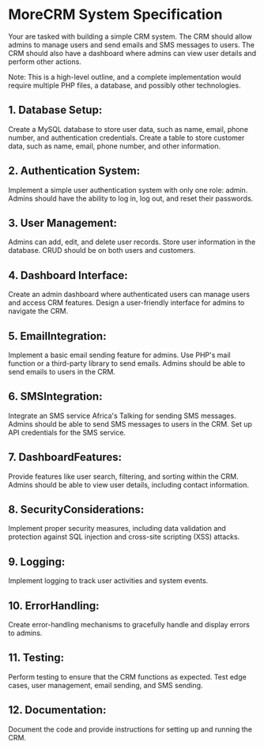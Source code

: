 # MoreCRM System Specification

Your are tasked with building a simple CRM system. The CRM should allow admins to manage users and send emails and SMS messages to users. The CRM should also have a dashboard where admins can view user details and perform other actions.

Note: This is a high-level outline, and a complete implementation would require multiple PHP files, a database, and possibly other technologies. 

## 1. Database Setup:

Create a MySQL database to store user data, such as name, email, phone number, and authentication credentials. Create a table to store customer data, such as name, email, phone number, and other information.

## 2. Authentication System:

Implement a simple user authentication system with only one role: admin. Admins should have the ability to log in, log out, and reset their passwords.

## 3. User Management:

Admins can add, edit, and delete user records. Store user information in the database.
CRUD should be on both users and customers.

## 4. Dashboard Interface:

Create an admin dashboard where authenticated users can manage users and access CRM features. Design a user-friendly interface for admins to navigate the CRM.

## 5. EmailIntegration:

Implement a basic email sending feature for admins.
Use PHP's mail function or a third-party library to send emails. Admins should be able to send emails to users in the CRM.

## 6. SMSIntegration:

Integrate an SMS service Africa's Talking for sending SMS messages. Admins should be able to send SMS messages to users in the CRM. Set up API credentials for the SMS service.

## 7. DashboardFeatures:

Provide features like user search, filtering, and sorting within the CRM. Admins should be able to view user details, including contact information.

## 8. SecurityConsiderations:

Implement proper security measures, including data validation and protection against SQL injection and cross-site scripting (XSS) attacks.

## 9. Logging:

Implement logging to track user activities and system events.

## 10. ErrorHandling:

Create error-handling mechanisms to gracefully handle and display errors to admins.

## 11. Testing:

Perform testing to ensure that the CRM functions as expected.
Test edge cases, user management, email sending, and SMS sending.

## 12. Documentation:

Document the code and provide instructions for setting up and running the CRM.
